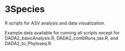 # 3Species

R scripts for ASV analysis and data visualization.

Example data available for running all scripts except for DADA2_basicAnalysis.R, DADA2_combRuns_tax.R, and DADA2_to_Phyloseq.R.

